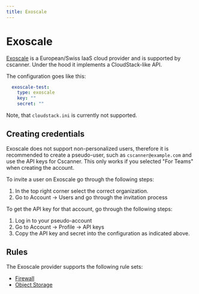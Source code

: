 ```yaml
---
title: Exoscale
---
```


# Exoscale

[Exoscale](https://exoscale.com) is a European/Swiss IaaS cloud provider and is supported by cscanner. Under the hood
it implements a CloudStack-like API.

The configuration goes like this:

```yaml
  exoscale-test:
    type: exoscale
    key: ""
    secret: ""
```

Note, that `cloudstack.ini` is currently not supported.

## Creating credentials

Exoscale does not support non-personalized users, therefore it is recommended to create a pseudo-user, such as 
`cscanner@example.com` and use the API keys for Cscanner. This only works if you selected "For Teams" when
creating the account.

To invite a user on Exoscale go through the following steps:

1. In the top right corner select the correct organization.
2. Go to Account &rarr; Users and go through the invitation process

To get the API key for that account, go through the following steps:

1. Log in to your pseudo-account
2. Go to Account &rarr; Profile &rarr; API keys
3. Copy the API key and secret into the configuration as indicated above.

## Rules

The Exoscale provider supports the following rule sets:

- [Firewall](../rules/firewall.md)
- [Object Storage](../rules/objectstorage.md)
